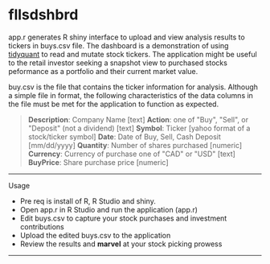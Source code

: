 # fllsdshbrd

app.r generates R shiny interface to upload and view analysis results to tickers in buys.csv file. The dashboard is a demonstration of using [tidyquant](https://cran.r-project.org/web/packages/tidyquant/tidyquant.pdf) to read and mutate stock tickers. The application might be useful to the retail investor seeking a snapshot view to purchased stocks peformance as a portfolio and their current market value.

buy.csv is the file that contains the ticker information for analysis.  Although a simple file in format, the following characteristics of the data columns in the file must be met for the application to function as expected.

  >__Description__:  Company Name [text]
  >__Action__:  one of "Buy", "Sell", or "Deposit" (not a dividend) [text]
  >__Symbol__: Ticker [yahoo format of a stock/ticker symbol]
  >__Date__: Date of Buy, Sell, Cash Deposit [mm/dd/yyyy]
  >__Quantity__: Number of shares purchased [numeric]
  >__Currency__: Currency of purchase one of "CAD" or "USD" [text]
  >__BuyPrice__: Share purchase price [numeric]

---
Usage
* Pre req is install of R, R Studio and shiny.
* Open app.r in R Studio and run the application (app.r)
* Edit buys.csv to capture your stock purchases and investment contributions
* Upload the edited buys.csv to the application
* Review the results and __marvel__ at your stock picking prowess
---
